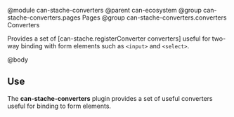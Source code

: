 @module can-stache-converters
@parent can-ecosystem
@group can-stache-converters.pages Pages
@group can-stache-converters.converters Converters

Provides a set of [can-stache.registerConverter converters] useful for two-way binding with form elements such as `<input>` and `<select>`.

@body

## Use

The **can-stache-converters** plugin provides a set of useful converters useful for binding to form elements.
